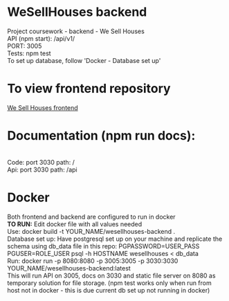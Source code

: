 # WeSellHouses backend
Project coursework - backend - We Sell Houses
<br>
API (npm start): /api/v1/ 
<br>
PORT: 3005
<br>
Tests: npm test
<br>
To set up database, follow 'Docker - Database set up'

# To view frontend repository
[We Sell Houses frontend](https://github.com/prosovskyf/wesellhouses-frontend)

# Documentation (npm run docs):
<br>
    Code: port 3030 path: /
    <br>
    Api: port 3030 path: /api

# Docker
Both frontend and backend are configured to run in docker
<br>
<b>TO RUN:</b> Edit docker file with all values needed
<br>
Use: docker build -t YOUR_NAME/wesellhouses-backend .
<br>
Database set up: Have postgresql set up on your machine and replicate the schema using db_data file in this repo:
PGPASSWORD=USER_PASS PGUSER=ROLE_USER psql -h HOSTNAME wesellhouses < db_data
<br>
Run: docker run  -p 8080:8080 -p 3005:3005 -p 3030:3030 YOUR_NAME/wesellhouses-backend:latest
<br>
This will run API on 3005, docs on 3030 and static file server on 8080 as temporary solution for file storage. (npm test works only when run from host not in docker - this is due current db set up not running in docker)
    